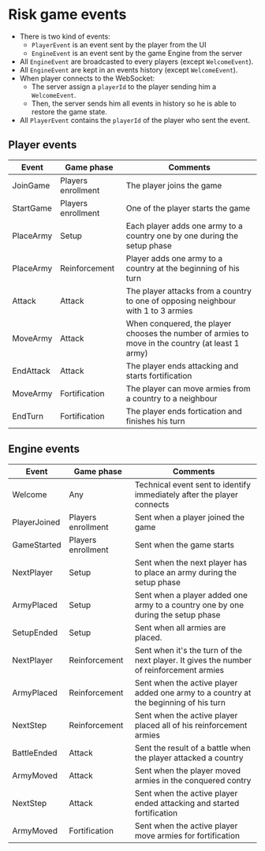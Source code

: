 # Risk game events

* There is two kind of events:
  * `PlayerEvent` is an event sent by the player from the UI
  * `EngineEvent` is an event sent by the game Engine from the server
* All `EngineEvent` are broadcasted to every players (except `WelcomeEvent`).
* All `EngineEvent` are kept in an events history (except `WelcomeEvent`).
* When player connects to the WebSocket:
  * The server assign a `playerId` to the player sending him a `WelcomeEvent`.
  * Then, the server sends him all events in history so he is able to restore the game state.
* All `PlayerEvent` contains the `playerId` of the player who sent the event.

## Player events

| Event | Game phase | Comments |
| ----- | ----- | ----- |
| JoinGame | Players enrollment | The player joins the game |
| StartGame | Players enrollment | One of the player starts the game |
| PlaceArmy | Setup | Each player adds one army to a country one by one during the setup phase |
| PlaceArmy | Reinforcement | Player adds one army to a country at the beginning of his turn |
| Attack | Attack | The player attacks from a country to one of opposing neighbour with 1 to 3 armies |
| MoveArmy | Attack | When conquered, the player chooses the number of armies to move in the country (at least 1 army) |
| EndAttack | Attack | The player ends attacking and starts fortification |
| MoveArmy | Fortification | The player can move armies from a country to a neighbour |
| EndTurn | Fortification | The player ends fortication and finishes his turn |

## Engine events

| Event | Game phase | Comments |
| ----- | ----- | ----- |
| Welcome | Any | Technical event sent to identify immediately after the player connects |
| PlayerJoined | Players enrollment | Sent when a player joined the game |
| GameStarted | Players enrollment | Sent when the game starts |
| NextPlayer | Setup | Sent when the next player has to place an army during the setup phase |
| ArmyPlaced | Setup | Sent when a player added one army to a country one by one during the setup phase |
| SetupEnded | Setup | Sent when all armies are placed. |
| NextPlayer | Reinforcement | Sent when it's the turn of the next player. It gives the number of reinforcement armies |
| ArmyPlaced | Reinforcement | Sent when the active player added one army to a country at the beginning of his turn |
| NextStep | Reinforcement | Sent when the active player placed all of his reinforcement armies |
| BattleEnded | Attack | Sent the result of a battle when the player attacked a country |
| ArmyMoved | Attack | Sent when the player moved armies in the conquered contry |
| NextStep | Attack | Sent when the active player ended attacking and started fortification |
| ArmyMoved | Fortification | Sent when the active player move armies for fortification |
